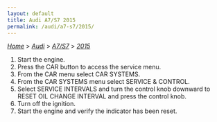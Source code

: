 ```yaml
---
layout: default
title: Audi A7/S7 2015
permalink: /audi/a7-s7/2015/
---
```

[*Home*](/) > [*Audi*](/audi/) > [*A7/S7*](/audi/a7-s7/) > [*2015*](/audi/a7-s7/2015/)
1. Start the engine.
2. Press the CAR button to access the service menu.
3. From the CAR menu select CAR SYSTEMS.
4. From the CAR SYSTEMS menu select SERVICE & CONTROL.
5. Select SERVICE INTERVALS and turn the control knob downward to RESET OIL CHANGE INTERVAL and press the control knob.
6. Turn off the ignition.
7. Start the engine and verify the indicator has been reset.
